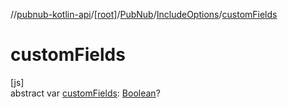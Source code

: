 //[pubnub-kotlin-api](../../../../index.md)/[[root]](../../index.md)/[PubNub](../index.md)/[IncludeOptions](index.md)/[customFields](custom-fields.md)

# customFields

[js]\
abstract var [customFields](custom-fields.md): [Boolean](https://kotlinlang.org/api/core/kotlin-stdlib/kotlin/-boolean/index.html)?

